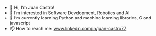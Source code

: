 - 👋 Hi, I’m Juan Castro!
- 👀 I’m interested in Software Development, Robotics and AI
- 🌱 I’m currently learning Python and machine learning libraries, C and javascript
- 📫 How to reach me: www.linkedin.com/in/juan-castro77

